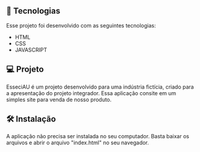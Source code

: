 ## 🚀 Tecnologias

Esse projeto foi desenvolvido com as seguintes tecnologias: 
- HTML
- CSS
- JAVASCRIPT

## 💻 Projeto

EsseciAU é um projeto desenvolvido para uma indústria fictícia, criado para a apresentação do projeto integrador. Essa aplicação consite em um simples site para venda de nosso produto.

## 🛠️ Instalação

A aplicação não precisa ser instalada no seu computador. Basta baixar os arquivos e abrir o arquivo "index.html" no seu navegador.
